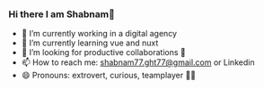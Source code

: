 ### Hi there I am Shabnam👋

<!--
**shabnam-ght/shabnam-ght** is a ✨ _special_ ✨ repository because its `README.md` (this file) appears on your GitHub profile.

Here are some ideas to get you started:
-->

- 🔭 I’m currently working in a digital agency
- 🌱 I’m currently learning vue and nuxt
- 👯 I’m looking for productive collaborations 🤝
- 📫 How to reach me: shabnam77.ght77@gmail.com or Linkedin
- 😄 Pronouns: extrovert, curious, teamplayer 🙋‍♀️

